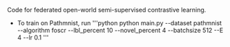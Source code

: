 Code for federated open-world semi-supervised contrastive learning.

* To train on Pathmnist, run
'''python
python main.py --dataset pathmnist --algorithm foscr --lbl_percent 10 --novel_percent 4 --batchsize 512 --E 4 --lr 0.1 
'''
